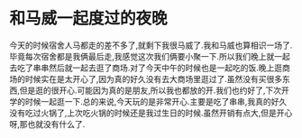 # 和马威一起度过的夜晚

今天的时候宿舍人马都走的差不多了,就剩下我很马威了.我和马威也算相识一场了.毕竟每次宿舍都是我俩最后走,我感觉这次我们俩要小聚一下.所以我们晚上就一起去吃了串串然后就一起去逛了商场.对了今天中午的时候也是一起吃的饭.晚上逛商场的时候实在是太开心了,因为真的好久没有去大商场里逛过了.虽然没有买很多东西,但是逛的很开心.可能因为真的是朋友,所以我也都放的开.我们也约好了,下次开学的时候一起逛一下.总的来说,今天玩的是非常开心.主要是吃了串串,我真的好久没有吃过火锅了,上次吃火锅的时候还是我过生日的时候.虽然开销有点大,但是开心呀,那也就没有什么了.
